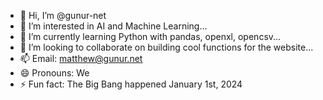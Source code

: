 - 👋 Hi, I’m @gunur-net
- 👀 I’m interested in AI and Machine Learning...
- 🌱 I’m currently learning Python with pandas, openxl, opencsv...
- 💞️ I’m looking to collaborate on building cool functions for the website...
- 📫 Email: matthew@gunur.net
- 😄 Pronouns: We
- ⚡ Fun fact: The Big Bang happened January 1st, 2024

<!---
gunur-net/gunur-net is a ✨ special ✨ repository because its `README.md` (this file) appears on your GitHub profile.
You can click the Preview link to take a look at your changes.
--->
